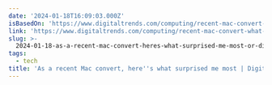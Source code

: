 ```yaml
---
date: '2024-01-18T16:09:03.000Z'
isBasedOn: 'https://www.digitaltrends.com/computing/recent-mac-convert-what-surprised-me/'
link: 'https://www.digitaltrends.com/computing/recent-mac-convert-what-surprised-me/'
slug: >-
  2024-01-18-as-a-recent-mac-convert-heres-what-surprised-me-most-or-digital-trends
tags:
  - tech
title: 'As a recent Mac convert, here''s what surprised me most | Digital Trends'
---
```



